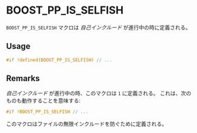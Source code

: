 # BOOST_PP_IS_SELFISH

`BOOST_PP_IS_SELFISH` マクロは *自己インクルード* が進行中の時に定義される。

## Usage

```cpp
#if !defined(BOOST_PP_IS_SELFISH) // ...
```

## Remarks

*自己インクルード* が進行中の時、このマクロは `1` に定義される。
これは、次のものも動作することを意味する:

```cpp
#if !BOOST_PP_IS_SELFISH // ...
```

このマクロはファイルの無限インクルードを防ぐために定義される。


